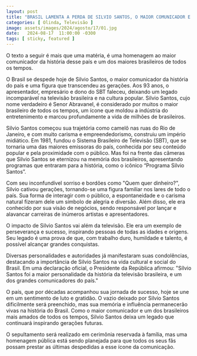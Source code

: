 ```yaml
---
layout: post
title: "BRASIL LAMENTA A PERDA DE SILVIO SANTOS, O MAIOR COMUNICADOR E UM DOS MAIORES BRASILEIROS DE TODOS OS TEMPOS"
categories: [ Olinda, Televisão ]
image: assets/images/2024/agosto/17/01.jpg
date:   2024-08-17  11:00:00 -0300
tags: [ sticky, featured ]
---
```

O texto a seguir é mais que uma matéria, é uma homenagem ao maior comunicador da história desse país e um dos maiores brasileiros de todos os tempos.

O Brasil se despede hoje de Silvio Santos, o maior comunicador da história do país e uma figura que transcendeu as gerações. Aos 93 anos, o apresentador, empresário e dono do SBT faleceu, deixando um legado incomparável na televisão brasileira e na cultura popular. Silvio Santos, cujo nome verdadeiro é Senor Abravanel, é considerado por muitos o maior brasileiro de todos os tempos, um ícone que moldou a indústria do entretenimento e marcou profundamente a vida de milhões de brasileiros.

Silvio Santos começou sua trajetória como camelô nas ruas do Rio de Janeiro, e com muito carisma e empreendedorismo, construiu um império midiático. Em 1981, fundou o Sistema Brasileiro de Televisão (SBT), que se tornaria uma das maiores emissoras do país, conhecida por seu conteúdo popular e pela proximidade com o público. Mas foi na frente das câmeras que Silvio Santos se eternizou na memória dos brasileiros, apresentando programas que entraram para a história, como o icônico “Programa Silvio Santos”.

Com seu inconfundível sorriso e bordões como "Quem quer dinheiro?", Silvio cativou gerações, tornando-se uma figura familiar nos lares de todo o país. Sua forma de interagir com o público, a espontaneidade e o carisma natural fizeram dele um símbolo de alegria e diversão. Além disso, ele era conhecido por sua visão de negócios, sendo responsável por lançar e alavancar carreiras de inúmeros artistas e apresentadores.

O impacto de Silvio Santos vai além da televisão. Ele era um exemplo de perseverança e sucesso, inspirando pessoas de todas as idades e origens. Seu legado é uma prova de que, com trabalho duro, humildade e talento, é possível alcançar grandes conquistas.

Diversas personalidades e autoridades já manifestaram suas condolências, destacando a importância de Silvio Santos na vida cultural e social do Brasil. Em uma declaração oficial, o Presidente da República afirmou: "Sílvio Santos foi a maior personalidade da história da televisão brasileira, e um dos grandes comunicadores do país."

O país, que por décadas acompanhou sua jornada de sucesso, hoje se une em um sentimento de luto e gratidão. O vazio deixado por Silvio Santos dificilmente será preenchido, mas sua memória e influência permanecerão vivas na história do Brasil. Como o maior comunicador e um dos brasileiros mais amados de todos os tempos, Silvio Santos deixa um legado que continuará inspirando gerações futuras. 

O sepultamento será realizado em cerimônia reservada à família, mas uma homenagem pública está sendo planejada para que todos os seus fãs possam prestar as últimas despedidas a esse ícone da comunicação.
